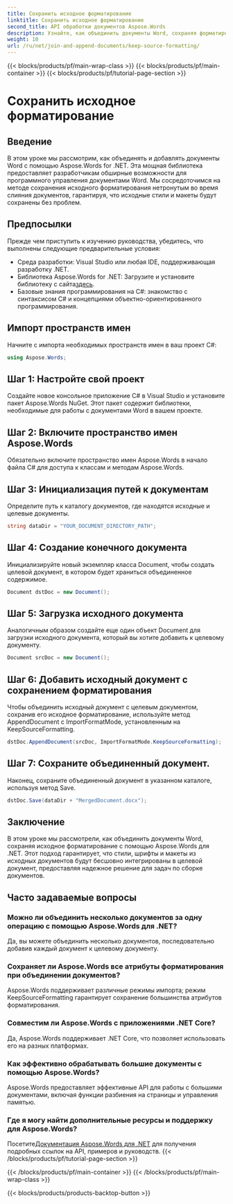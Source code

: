 ```yaml
---
title: Сохранить исходное форматирование
linktitle: Сохранить исходное форматирование
second_title: API обработки документов Aspose.Words
description: Узнайте, как объединить документы Word, сохраняя форматирование с помощью Aspose.Words для .NET. Идеально подходит для разработчиков, желающих автоматизировать задачи по сборке документов.
weight: 10
url: /ru/net/join-and-append-documents/keep-source-formatting/
---
```


{{< blocks/products/pf/main-wrap-class >}}
{{< blocks/products/pf/main-container >}}
{{< blocks/products/pf/tutorial-page-section >}}

# Сохранить исходное форматирование

## Введение

В этом уроке мы рассмотрим, как объединять и добавлять документы Word с помощью Aspose.Words for .NET. Эта мощная библиотека предоставляет разработчикам обширные возможности для программного управления документами Word. Мы сосредоточимся на методе сохранения исходного форматирования нетронутым во время слияния документов, гарантируя, что исходные стили и макеты будут сохранены без проблем.

## Предпосылки

Прежде чем приступить к изучению руководства, убедитесь, что выполнены следующие предварительные условия:

- Среда разработки: Visual Studio или любая IDE, поддерживающая разработку .NET.
-  Библиотека Aspose.Words for .NET: Загрузите и установите библиотеку с сайта[здесь](https://releases.aspose.com/words/net/).
- Базовые знания программирования на C#: знакомство с синтаксисом C# и концепциями объектно-ориентированного программирования.

## Импорт пространств имен

Начните с импорта необходимых пространств имен в ваш проект C#:

```csharp
using Aspose.Words;
```

## Шаг 1: Настройте свой проект

Создайте новое консольное приложение C# в Visual Studio и установите пакет Aspose.Words NuGet. Этот пакет содержит библиотеки, необходимые для работы с документами Word в вашем проекте.

## Шаг 2: Включите пространство имен Aspose.Words

Обязательно включите пространство имен Aspose.Words в начало файла C# для доступа к классам и методам Aspose.Words.

## Шаг 3: Инициализация путей к документам

Определите путь к каталогу документов, где находятся исходные и целевые документы.

```csharp
string dataDir = "YOUR_DOCUMENT_DIRECTORY_PATH";
```

## Шаг 4: Создание конечного документа

Инициализируйте новый экземпляр класса Document, чтобы создать целевой документ, в котором будет храниться объединенное содержимое.

```csharp
Document dstDoc = new Document();
```

## Шаг 5: Загрузка исходного документа

Аналогичным образом создайте еще один объект Document для загрузки исходного документа, который вы хотите добавить к целевому документу.

```csharp
Document srcDoc = new Document();
```

## Шаг 6: Добавить исходный документ с сохранением форматирования

Чтобы объединить исходный документ с целевым документом, сохранив его исходное форматирование, используйте метод AppendDocument с ImportFormatMode, установленным на KeepSourceFormatting.

```csharp
dstDoc.AppendDocument(srcDoc, ImportFormatMode.KeepSourceFormatting);
```

## Шаг 7: Сохраните объединенный документ.

Наконец, сохраните объединенный документ в указанном каталоге, используя метод Save.

```csharp
dstDoc.Save(dataDir + "MergedDocument.docx");
```

## Заключение

В этом уроке мы рассмотрели, как объединить документы Word, сохраняя исходное форматирование с помощью Aspose.Words для .NET. Этот подход гарантирует, что стили, шрифты и макеты из исходных документов будут бесшовно интегрированы в целевой документ, предоставляя надежное решение для задач по сборке документов.

## Часто задаваемые вопросы

### Можно ли объединить несколько документов за одну операцию с помощью Aspose.Words для .NET?
Да, вы можете объединить несколько документов, последовательно добавив каждый документ к целевому документу.

### Сохраняет ли Aspose.Words все атрибуты форматирования при объединении документов?
Aspose.Words поддерживает различные режимы импорта; режим KeepSourceFormatting гарантирует сохранение большинства атрибутов форматирования.

### Совместим ли Aspose.Words с приложениями .NET Core?
Да, Aspose.Words поддерживает .NET Core, что позволяет использовать его на разных платформах.

### Как эффективно обрабатывать большие документы с помощью Aspose.Words?
Aspose.Words предоставляет эффективные API для работы с большими документами, включая функции разбиения на страницы и управления памятью.

### Где я могу найти дополнительные ресурсы и поддержку для Aspose.Words?
 Посетите[Документация Aspose.Words для .NET](https://reference.aspose.com/words/net/) для получения подробных ссылок на API, примеров и руководств.
{{< /blocks/products/pf/tutorial-page-section >}}

{{< /blocks/products/pf/main-container >}}
{{< /blocks/products/pf/main-wrap-class >}}

{{< blocks/products/products-backtop-button >}}
